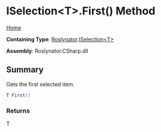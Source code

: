 <a name="_top"></a>

# ISelection\<T>\.First\(\) Method

[Home](../../../README.md#_top)

**Containing Type**: [Roslynator](../../README.md#_top)\.[ISelection\<T>](../README.md#_top)

**Assembly**: Roslynator\.CSharp\.dll

## Summary

Gets the first selected item\.

```csharp
T First()
```

### Returns

T

